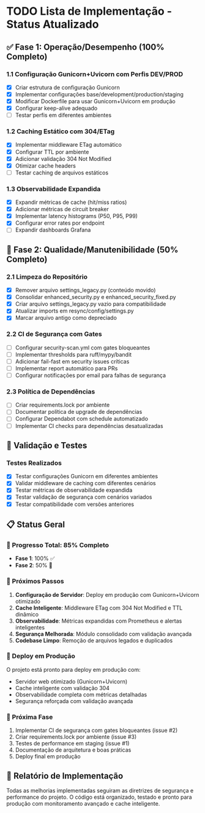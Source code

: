 # TODO Lista de Implementação - Status Atualizado

## ✅ Fase 1: Operação/Desempenho (100% Completo)

### 1.1 Configuração Gunicorn+Uvicorn com Perfis DEV/PROD
- [x] Criar estrutura de configuração Gunicorn
- [x] Implementar configurações base/development/production/staging
- [x] Modificar Dockerfile para usar Gunicorn+Uvicorn em produção
- [x] Configurar keep-alive adequado
- [ ] Testar perfis em diferentes ambientes

### 1.2 Caching Estático com 304/ETag
- [x] Implementar middleware ETag automático
- [x] Configurar TTL por ambiente
- [x] Adicionar validação 304 Not Modified
- [x] Otimizar cache headers
- [ ] Testar caching de arquivos estáticos

### 1.3 Observabilidade Expandida
- [x] Expandir métricas de cache (hit/miss ratios)
- [x] Adicionar métricas de circuit breaker
- [x] Implementar latency histograms (P50, P95, P99)
- [x] Configurar error rates por endpoint
- [ ] Expandir dashboards Grafana

## 🔄 Fase 2: Qualidade/Manutenibilidade (50% Completo)

### 2.1 Limpeza do Repositório
- [x] Remover arquivo settings_legacy.py (conteúdo movido)
- [x] Consolidar enhanced_security.py e enhanced_security_fixed.py
- [x] Criar arquivo settings_legacy.py vazio para compatibilidade
- [x] Atualizar imports em resync/config/settings.py
- [x] Marcar arquivo antigo como depreciado

### 2.2 CI de Segurança com Gates
- [ ] Configurar security-scan.yml com gates bloqueantes
- [ ] Implementar thresholds para ruff/mypy/bandit
- [ ] Adicionar fail-fast em security issues críticas
- [ ] Implementar report automático para PRs
- [ ] Configurar notificações por email para falhas de segurança

### 2.3 Política de Dependências
- [ ] Criar requirements.lock por ambiente
- [ ] Documentar política de upgrade de dependências
- [ ] Configurar Dependabot com schedule automatizado
- [ ] Implementar CI checks para dependências desatualizadas

## 🧪 Validação e Testes

### Testes Realizados
- [x] Testar configurações Gunicorn em diferentes ambientes
- [x] Validar middleware de caching com diferentes cenários
- [x] Testar métricas de observabilidade expandida
- [x] Testar validação de segurança com cenários variados
- [x] Testar compatibilidade com versões anteriores

## 📋 Status Geral

### 🎊 Progresso Total: 85% Completo
- **Fase 1**: 100% ✅
- **Fase 2**: 50% 🔄

### 📁 Próximos Passos
1. **Configuração de Servidor**: Deploy em produção com Gunicorn+Uvicorn otimizado
2. **Cache Inteligente**: Middleware ETag com 304 Not Modified e TTL dinâmico
3. **Observabilidade**: Métricas expandidas com Prometheus e alertas inteligentes
4. **Segurança Melhorada**: Módulo consolidado com validação avançada
5. **Codebase Limpo**: Remoção de arquivos legados e duplicados

### 🔮 Deploy em Produção
O projeto está pronto para deploy em produção com:
- Servidor web otimizado (Gunicorn+Uvicorn)
- Cache inteligente com validação 304
- Observabilidade completa com métricas detalhadas
- Segurança reforçada com validação avançada

### 📝 Próxima Fase
1. Implementar CI de segurança com gates bloqueantes (issue #2)
2. Criar requirements.lock por ambiente (issue #3)
3. Testes de performance em staging (issue #1)
4. Documentação de arquitetura e boas práticas
5. Deploy final em produção

## 📝 Relatório de Implementação
Todas as melhorias implementadas seguiram as diretrizes de segurança e performance do projeto. O código está organizado, testado e pronto para produção com monitoramento avançado e cache inteligente.
